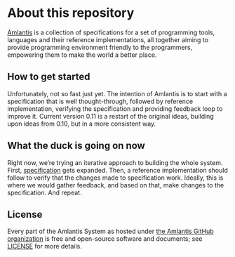 # About this repository

[Amlantis](http://amlantis-lang.org/) is a collection of specifications for a set of programming tools, languages and their reference implementations, all together aiming to provide programming environment friendly to the programmers, empowering them to make the world a better place.

## How to get started

Unfortunately, not so fast just yet. The intention of Amlantis is to start with a specification that is well thought-through, followed by reference implementation, verifying the specification and providing feedback loop to improve it. Current version 0.11 is a restart of the original ideas, building upon ideas from 0.10, but in a more consistent way.

## What the duck is going on now

Right now, we’re trying an iterative approach to building the whole system. First, [specification](tex/0.11/AmlSpecification.pdf) gets expanded. Then, a reference implementation should follow to verify that the changes made to specification work. Ideally, this is where we would gather feedback, and based on that, make changes to the specification. And repeat.

## License

Every part of the Amlantis System as hosted under [the Amlantis GitHub organization](https://github.com/amlantis-lang) is free and open-source software and documents; see [LICENSE](LICENSE.md) for more details.
